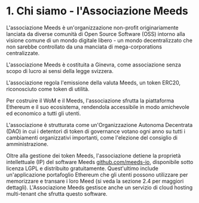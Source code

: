 
# 1. Chi siamo - l'Associazione Meeds

L'associazione Meeds è un'organizzazione non-profit originariamente lanciata da diverse comunità di Open Source Software (OSS) intorno alla visione comune di un mondo digitale libero - un mondo decentralizzato che non sarebbe controllato da una manciata di mega-corporations centralizzate.

L'associazione Meeds è costituita a Ginevra, come associazione senza scopo di lucro ai sensi della legge svizzera.

L'associazione regola l'emissione della valuta Meeds, un token ERC20, riconosciuto come token di utilità.

Per costruire il WoM e il Meeds, l'associazione sfrutta la piattaforma Ethereum e il suo ecosistema, rendendola accessibile in modo amichevole ed economico a tutti gli utenti.

L'associazione è strutturata come un'Organizzazione Autonoma Decentrata (DAO) in cui i detentori di token di governance votano ogni anno su tutti i cambiamenti organizzativi importanti, come l'elezione del consiglio di amministrazione.

Oltre alla gestione dei token Meeds, l'associazione detiene la proprietà intellettuale (IP) del software Meeds [github.com/meeds-io](https://github.com/meeds-io), disponibile sotto licenza LGPL e distribuito gratuitamente. Quest'ultimo include un'applicazione portafoglio Ethereum che gli utenti possono utilizzare per memorizzare e transare i loro Meed (si veda la sezione 2.4 per maggiori dettagli). L'Associazione Meeds gestisce anche un servizio di cloud hosting multi-tenant che sfrutta questo software.
